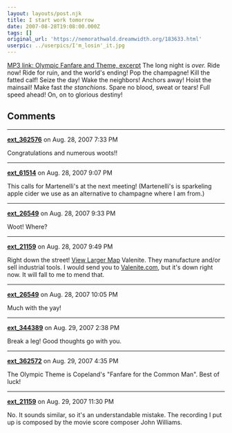 ```yaml
---
layout: layouts/post.njk
title: I start work tomorrow
date: 2007-08-28T19:08:00.000Z
tags: []
original_url: 'https://nemorathwald.dreamwidth.org/183633.html'
userpic: ../userpics/I'm_losin'_it.jpg
---
```

[MP3 link: Olympic Fanfare and Theme, excerpt](http://nemorathwald.com/files/Olympic_Fanfare_and_Theme_excerpt.mp3) The long night is _over._ Ride now! Ride for ruin, and the world's ending! Pop the champagne! Kill the fatted calf! Seize the day! Wake the neighbors! Anchors away! Hoist the mainsail! Make fast _the stanchions_. Spare no blood, sweat or tears! Full speed ahead! On, on to glorious destiny!

## Comments

---

**[ext_362576](https://www.dreamwidth.org/users/ext_362576)** on Aug. 28, 2007 7:33 PM

Congratulations and numerous woots!!

---

**[ext_61514](https://www.dreamwidth.org/users/ext_61514)** on Aug. 28, 2007 9:07 PM

This calls for Martenelli's at the next meeting! (Martenelli's is sparkeling apple cider we use as an alternative to champagne where I am from.)

---

**[ext_26549](https://www.dreamwidth.org/users/ext_26549)** on Aug. 28, 2007 9:33 PM

Woot! Where?

---

**[ext_21159](https://www.dreamwidth.org/users/ext_21159)** on Aug. 28, 2007 9:49 PM

Right down the street! [View Larger Map](http://maps.google.com/maps?daddr=1675+E+Whitcomb+Ave,+Madison+Heights,+MI+48071&geocode=&dirflg=&saddr=544+W+Browning+Ave,+Hazel+Park,+MI+48030&f=d&hl=en&sll=42.520573,-83.098183&sspn=0.087299,0.160675&ie=UTF8&ll=42.519814,-83.098183&spn=0.05667,0.02608&om=1&source=embed) Valenite. They manufacture and/or sell industrial tools. I would send you to [Valenite.com](http://www.valenite.com), but it's down right now. It will fall to me to mend that.

---

**[ext_26549](https://www.dreamwidth.org/users/ext_26549)** on Aug. 28, 2007 10:05 PM

Much with the yay!

---

**[ext_344389](https://www.dreamwidth.org/users/ext_344389)** on Aug. 29, 2007 2:38 PM

Break a leg! Good thoughts go with you.

---

**[ext_362572](https://www.dreamwidth.org/users/ext_362572)** on Aug. 29, 2007 4:35 PM

The Olympic Theme is Copeland's "Fanfare for the Common Man". Best of luck!

---

**[ext_21159](https://www.dreamwidth.org/users/ext_21159)** on Aug. 29, 2007 11:30 PM

No. It sounds similar, so it's an understandable mistake. The recording I put up is composed by the movie score composer John Williams.
